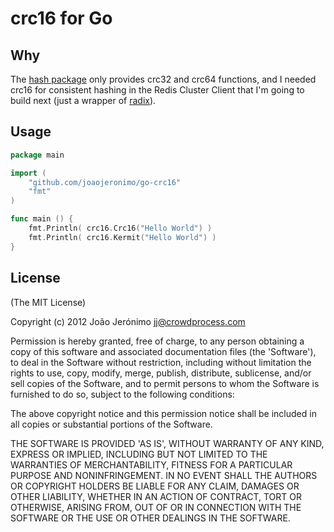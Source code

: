 # crc16 for Go
## Why

The [hash package](http://golang.org/pkg/hash/) only provides crc32 and crc64 functions, and I needed crc16 for consistent hashing in the Redis Cluster Client that I'm going to build next (just a wrapper of [radix](https://github.com/fzzbt/radix/)).

## Usage

```go
package main

import (
	"github.com/joaojeronimo/go-crc16"
	"fmt"
)

func main () {
	fmt.Println( crc16.Crc16("Hello World") )
	fmt.Println( crc16.Kermit("Hello World") )
}
```

## License

(The MIT License)

Copyright (c) 2012 João Jerónimo jj@crowdprocess.com

Permission is hereby granted, free of charge, to any person obtaining a copy of this software and associated documentation files (the 'Software'), to deal in the Software without restriction, including without limitation the rights to use, copy, modify, merge, publish, distribute, sublicense, and/or sell copies of the Software, and to permit persons to whom the Software is furnished to do so, subject to the following conditions:

The above copyright notice and this permission notice shall be included in all copies or substantial portions of the Software.

THE SOFTWARE IS PROVIDED 'AS IS', WITHOUT WARRANTY OF ANY KIND, EXPRESS OR IMPLIED, INCLUDING BUT NOT LIMITED TO THE WARRANTIES OF MERCHANTABILITY, FITNESS FOR A PARTICULAR PURPOSE AND NONINFRINGEMENT. IN NO EVENT SHALL THE AUTHORS OR COPYRIGHT HOLDERS BE LIABLE FOR ANY CLAIM, DAMAGES OR OTHER LIABILITY, WHETHER IN AN ACTION OF CONTRACT, TORT OR OTHERWISE, ARISING FROM, OUT OF OR IN CONNECTION WITH THE SOFTWARE OR THE USE OR OTHER DEALINGS IN THE SOFTWARE.